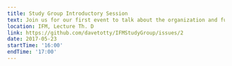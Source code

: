```yaml
---
title: Study Group Introductory Session
text: Join us for our first event to talk about the organization and future events!
location: IFM, Lecture Th. D
link: https://github.com/davetotty/IFMStudyGroup/issues/2
date: 2017-05-23
startTime: '16:00'
endTime: '17:00' 
---
```


